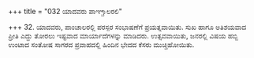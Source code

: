 +++
title = "032 ಯಾದವರು ಪಾಞ್ಚಾಲರಲಿ"

+++
32. ಯಾದವರು, ಪಾಂಚಾಲರಲ್ಲಿ ಪರಸ್ಪರ ಸಂಭಾಷಣೆಗೆ ಪ್ರಯತ್ನವಾಯಿತು. ಸುಖ ಹಾಗೂ ಅತಿಶಯವಾದ ಪ್ರೀತಿ ಎದ್ದು ತೋರಲು ಇಷ್ಟವಾದ ಮಾರ್ಯಾದೆಗಳನ್ನು ಮಾಡಿದರು. ಉತ್ಸವವಾಯಿತು, ಜನರಲ್ಲಿ ವಿಷಯ ಹಬ್ಬಿ ಉಂಟಾದ ಸಂತೋಷ ಸಾಗರದ ಪ್ರವಾಹದಲ್ಲಿ ಹಿಂದಿನ ಭೇದದ ಕೆಸರು ಮುಚ್ಚಿಹೋಯಿತು.